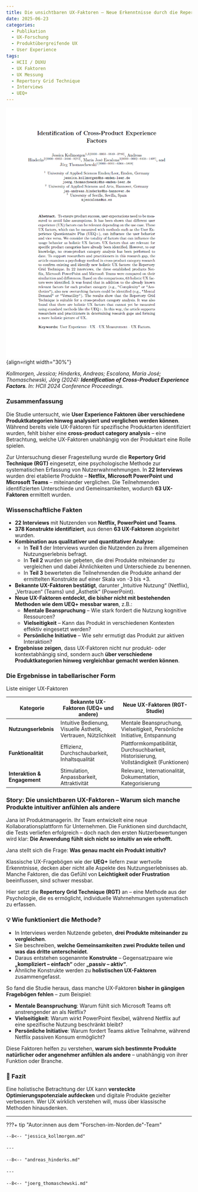 ```yaml
---
title: Die unsichtbaren UX-Faktoren – Neue Erkenntnisse durch die Repertory Grid Technique
date: 2025-06-23
categories:
  - Publikation
  - UX-Forschung
  - Produktübergreifende UX
  - User Experience
tags:
  - HCII / DUXU
  - UX Faktoren
  - UX Messung
  - Repertory Grid Technique
  - Interviews
  - UEQ+
---
```

![Artikel HCII Repro Grid](assets/2025-06-23-ReproGrid.png){align=right width="30%"}


*Kollmorgen, Jessica; Hinderks, Andreas; Escalona, María José; Thomaschewski, Jörg (2024): **Identification of Cross-Product Experience Factors**. In: HCII 2024 Conference Proceedings.*  


### Zusammenfassung

Die Studie untersucht, wie **User Experience Faktoren über verschiedene Produktkategorien hinweg analysiert und verglichen werden können**. Während bereits viele UX-Faktoren für spezifische Produktarten identifiziert wurden, fehlt bisher eine **cross-product category analysis** – eine Betrachtung, welche UX-Faktoren unabhängig von der Produktart eine Rolle spielen.  

Zur Untersuchung dieser Fragestellung wurde die **Repertory Grid Technique (RGT)** eingesetzt, eine psychologische Methode zur systematischen Erfassung von Nutzerwahrnehmungen. In **22 Interviews** wurden drei etablierte Produkte – **Netflix, Microsoft PowerPoint und Microsoft Teams** – miteinander verglichen. Die Teilnehmenden identifizierten Unterschiede und Gemeinsamkeiten, wodurch **63 UX-Faktoren** ermittelt wurden.  

<!-- more -->

### Wissenschaftliche Fakten

- **22 Interviews** mit Nutzenden von **Netflix, PowerPoint und Teams**.  
- **378 Konstrukte identifiziert**, aus denen **63 UX-Faktoren** abgeleitet wurden.  
- **Kombination aus qualitativer und quantitativer Analyse**:  
    - In **Teil 1** der Interviews wurden die Nutzenden zu ihrem allgemeinen Nutzungserlebnis befragt.  
    - In **Teil 2** wurden sie gebeten, die drei Produkte miteinander zu vergleichen und dabei Ähnlichkeiten und Unterschiede zu benennen.  
    - In **Teil 3** bewerteten die Teilnehmenden die Produkte anhand der ermittelten Konstrukte auf einer Skala von -3 bis +3.  
- **Bekannte UX-Faktoren bestätigt**, darunter „Intuitive Nutzung“ (Netflix), „Vertrauen“ (Teams) und „Ästhetik“ (PowerPoint).  
- **Neue UX-Faktoren entdeckt, die bisher nicht mit bestehenden Methoden wie dem UEQ+ messbar waren**, z.B.:  
    - **Mentale Beanspruchung** – Wie stark fordert die Nutzung kognitive Ressourcen?  
    - **Vielseitigkeit** – Kann das Produkt in verschiedenen Kontexten effektiv eingesetzt werden?  
    - **Persönliche Initiative** – Wie sehr ermutigt das Produkt zur aktiven Interaktion?  
- **Ergebnisse zeigen**, dass UX-Faktoren nicht nur produkt- oder kontextabhängig sind, sondern auch **über verschiedene Produktkategorien hinweg vergleichbar gemacht werden können**.  

### Die Ergebnisse in tabellarischer Form

Liste einiger UX-Faktoren

| **Kategorie**              | **Bekannte UX-Faktoren (UEQ+ und andere)** | **Neue UX-Faktoren (RGT-Studie)** |
|----------------------------|-------------------------------------------|-----------------------------------|
| **Nutzungserlebnis**       | Intuitive Bedienung, Visuelle Ästhetik, Vertrauen, Nützlichkeit | Mentale Beanspruchung, Vielseitigkeit, Persönliche Initiative, Entspannung |
| **Funktionalität**         | Effizienz, Durchschaubarkeit, Inhaltsqualität | Plattformkompatibilität, Durchsuchbarkeit, Historisierung, Vollständigkeit (Funktionen) |
| **Interaktion & Engagement** | Stimulation, Anpassbarkeit, Attraktivität | Relevanz, Internationalität, Dokumentation, Kategorisierung |



### Story: Die unsichtbaren UX-Faktoren – Warum sich manche Produkte intuitiver anfühlen als andere

Jana ist Produktmanagerin. Ihr Team entwickelt eine neue Kollaborationsplattform für Unternehmen. Die Funktionen sind durchdacht, die Tests verliefen erfolgreich – doch nach den ersten Nutzerbewertungen wird klar: **Die Anwendung fühlt sich nicht so intuitiv an wie erhofft.**  

Jana stellt sich die Frage: **Was genau macht ein Produkt intuitiv?**  

Klassische UX-Fragebögen wie der **UEQ+** liefern zwar wertvolle Erkenntnisse, decken aber nicht alle Aspekte des Nutzungserlebnisses ab. Manche Faktoren, die das Gefühl von **Leichtigkeit oder Frustration** beeinflussen, sind schwer messbar.  

Hier setzt die **Repertory Grid Technique (RGT)** an – eine Methode aus der Psychologie, die es ermöglicht, individuelle Wahrnehmungen systematisch zu erfassen.  

### 💡 Wie funktioniert die Methode?

- In Interviews werden Nutzende gebeten, **drei Produkte miteinander zu vergleichen**.  
- Sie beschreiben, **welche Gemeinsamkeiten zwei Produkte teilen und was das dritte unterscheidet**.  
- Daraus entstehen sogenannte **Konstrukte** – Gegensatzpaare wie **„kompliziert – einfach“** oder **„passiv – aktiv“**.  
- Ähnliche Konstrukte werden zu **holistischen UX-Faktoren** zusammengefasst.  

So fand die Studie heraus, dass manche UX-Faktoren **bisher in gängigen Fragebögen fehlen** – zum Beispiel:  

- **Mentale Beanspruchung**: Warum fühlt sich Microsoft Teams oft anstrengender an als Netflix?  
- **Vielseitigkeit**: Warum wirkt PowerPoint flexibel, während Netflix auf eine spezifische Nutzung beschränkt bleibt?  
- **Persönliche Initiative**: Warum fordert Teams aktive Teilnahme, während Netflix passiven Konsum ermöglicht?  

Diese Faktoren helfen zu verstehen, **warum sich bestimmte Produkte natürlicher oder angenehmer anfühlen als andere** – unabhängig von ihrer Funktion oder Branche.  

### 🎯 Fazit
Eine holistische Betrachtung der UX kann **versteckte Optimierungspotenziale aufdecken** und digitale Produkte gezielter verbessern. Wer UX wirklich verstehen will, muss über klassische Methoden hinausdenken.

---

???+ tip "Autor:innen aus dem "Forschen-im-Norden.de"-Team"

    --8<-- "jessica_kollmorgen.md"

    --- 
    
    --8<-- "andreas_hinderks.md"

    --- 
    
    --8<-- "joerg_thomaschewski.md"


